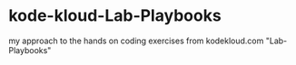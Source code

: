 # kode-kloud-Lab-Playbooks
my approach to the hands on coding exercises from kodekloud.com "Lab-Playbooks"
